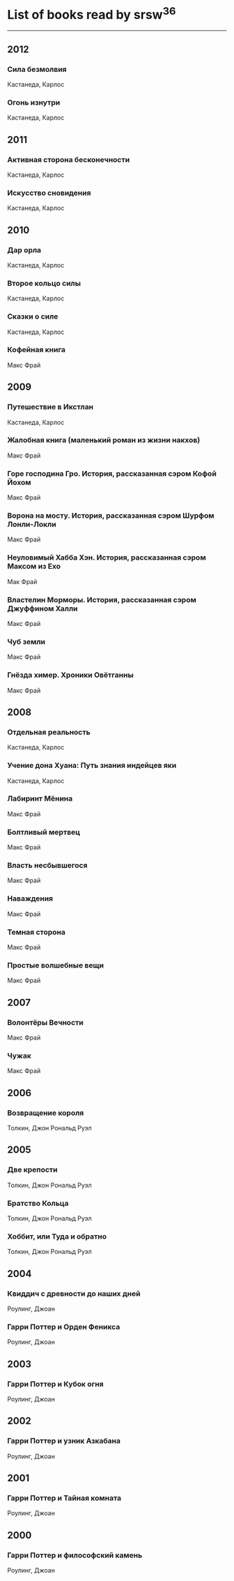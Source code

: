 # List of books read by srsw<sup>36</sup>
---

## 2012

### Сила безмолвия
Кастанеда, Карлос


### Огонь изнутри
Кастанеда, Карлос



## 2011

### Активная сторона бесконечности
Кастанеда, Карлос


### Искусство сновидения
Кастанеда, Карлос



## 2010

### Дар орла
Кастанеда, Карлос


### Второе кольцо силы
Кастанеда, Карлос


### Сказки о силе
Кастанеда, Карлос


### Кофейная книга
Макс Фрай



## 2009

### Путешествие в Икстлан
Кастанеда, Карлос


### Жалобная книга (маленький роман из жизни накхов)
Макс Фрай


### Горе господина Гро. История, рассказанная сэром Кофой Йохом
Макс Фрай


### Ворона на мосту. История, рассказанная сэром Шурфом Лонли-Локли
Макс Фрай


### Неуловимый Хабба Хэн. История, рассказанная сэром Максом из Ехо
Мак Фрай


### Властелин Морморы. История, рассказанная сэром Джуффином Халли
Макс Фрай


### Чуб земли
Макс Фрай


### Гнёзда химер. Хроники Овётганны
Макс Фрай



## 2008

### Отдельная реальность
Кастанеда, Карлос


### Учение дона Хуана: Путь знания индейцев яки
Кастанеда, Карлос


### Лабиринт Мёнина
Макс Фрай


### Болтливый мертвец
Макс Фрай


### Власть несбывшегося
Макс Фрай


### Наваждения
Макс Фрай


### Темная сторона
Макс Фрай


### Простые волшебные вещи
Макс Фрай



## 2007

### Волонтёры Вечности
Макс Фрай


### Чужак
Макс Фрай



## 2006

### Возвращение короля
Толкин, Джон Рональд Руэл



## 2005

### Две крепости
Толкин, Джон Рональд Руэл


### Братство Кольца
Толкин, Джон Рональд Руэл


### Хоббит, или Туда и обратно
Толкин, Джон Рональд Руэл



## 2004

### Квиддич с древности до наших дней
Роулинг, Джоан


### Гарри Поттер и Орден Феникса
Роулинг, Джоан



## 2003

### Гарри Поттер и Кубок огня
Роулинг, Джоан



## 2002

### Гарри Поттер и узник Азкабана
Роулинг, Джоан



## 2001

### Гарри Поттер и Тайная комната
Роулинг, Джоан



## 2000

### Гарри Поттер и философский камень
Роулинг, Джоан



